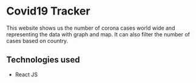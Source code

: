 # Covid19 Tracker

This website shows us the number of corona cases world wide and representing the data with graph and map. It can also filter the number of cases based on country.

## Technologies used

- React JS
